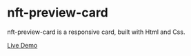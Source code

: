 # nft-preview-card
nft-preview-card is a responsive card, built with Html and Css.

<a href='https://hanieh-mn.github.io/nft-preview-card/'>Live Demo</a>
